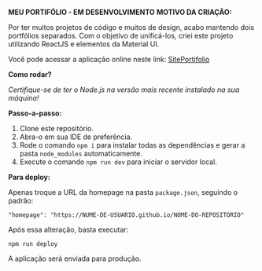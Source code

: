 **MEU PORTIFÓLIO - EM DESENVOLVIMENTO**
**MOTIVO DA CRIAÇÃO:**

Por ter muitos projetos de código e muitos de design, acabo mantendo dois portfólios separados. Com o objetivo de unificá-los, criei este projeto utilizando ReactJS e elementos da Material UI.

Você pode acessar a aplicação online neste link: [SitePortifolio](https://alexandre-niess.github.io/SitePortifolio)

**Como rodar?**

*Certifique-se de ter o Node.js na versão mais recente instalado na sua máquina!*

**Passo-a-passo:**

1. Clone este repositório.
2. Abra-o em sua IDE de preferência.
3. Rode o comando `npm i` para instalar todas as dependências e gerar a pasta `node_modules` automaticamente.
4. Execute o comando `npm run dev` para iniciar o servidor local.

**Para deploy:**

Apenas troque a URL da homepage na pasta `package.json`, seguindo o padrão:

```
"homepage": "https://NUME-DE-USUARIO.github.io/NOME-DO-REPOSITORIO"
```

Após essa alteração, basta executar:

```
npm run deploy
```

A aplicação será enviada para produção.

